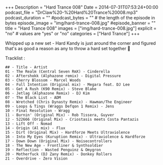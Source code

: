 +++
Description = "Hard Trance 008"
Date = 2014-07-31T07:53:24+00:00
podcast_file = "DrClaw%20-%20Hard%20Trance%20008.mp3"
podcast_duration = ""
#podcast_bytes = "" # the length of the episode in bytes
episode_image = "img/hard-trance-008.jpg"
#episode_banner = ""
title = "Hard Trance 008"
images = ["img/hard-trance-008.jpg"]
explicit = "no" # values are "yes" or "no"
categories = ["Hard Trance"]
+++

Whipped up a new set - Hard Kandy is just around the corner and figured that's as good a reason as any to throw a hard set together 🙂

Tracklist :

```
## - Title - Artist
01 - The Realm (Central Seven RmX) - Cinderella
02 - Aftershokk (Alphazone remix) - Digital Pressure
03 - Cherry Blossom - Marcel Woods
04 - Full Intention (Original mix) - Megara feat. DJ Lee
05 - Get A Rush (K90 Remix) - Steve Blake
06 - Jetlag (Alphazone Remix) - DJ Kim
07 - The Black List - ADM
08 - Wretched (Chris Dynasty Remix) - Hawman/The Engineer
09 - Loops & Tings (Wraggs Defqon 1 Remix) - Jens
10 - Final Resolution - Wragg
11 - Burnin' (Original Mix) - Rob Tissera, Guyver
12 - 522666 (Original Mix) - Criostasis meets Costa Pantazis
13 - Lift Off - Nomad
14 - Origin (Al mix) - Flux
15 - Dirt (Original Mix) - Hardforze Meets Ultraviolence
16 - Into My Eyes (Kuruption Remix) - Ultraviolence & Hardforze
17 - Down Down (Original Mix) - Noisecontrollers
18 - The New Age - Frontliner & Synthsoldier
19 - Reflection - Wasted Penguinz & Omygron
20 - Motherfuck (DJ Zany Remix) - Donkey Rollers
21 - Overdrive - Zero Vision
```